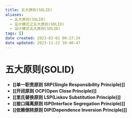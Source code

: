 ```yaml
---
title: 五大原则(SOLID)
aliases:
  - 五大原则(SOLID)
  - 设计模式之五大原则(SOLID)
  - 设计模式五大原则(SOLID)
tags: []
date created: 2023-03-02 00:27:24
date updated: 2023-11-22 10:40:47
---
```


# 五大原则(SOLID)

- **[[单一职责原则 SRP(Single Responsibility Principle)]]**
- **[[开闭原则 OCP(Open Close Principle)]]**
- **[[里氏替换原则 LSP(Liskov Substitution Principle)]]**
- **[[接口隔离原则 ISP(Interface Segregation Principle)]]**
- **[[依赖倒转原则 DIP(Dependence Inversion Principle)]]**
